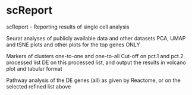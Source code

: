 # scReport

scReport - Reporting results of single cell analysis

Seurat analyses of publicly available data and other datasets
PCA, UMAP and tSNE plots and other plots for the top genes ONLY

Markers of clusters one-to-one and one-to-all
Cut-off on pct.1 and pct.2 processed list
DE on this processed list, and output the results in volcano plot and tabular format

Pathway analysis of the DE genes (all) as given by Reactome, or on the selected refined list above 
